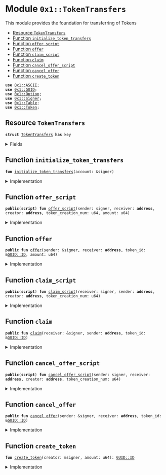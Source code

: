 
<a name="0x1_TokenTransfers"></a>

# Module `0x1::TokenTransfers`

This module provides the foundation for transferring of Tokens


-  [Resource `TokenTransfers`](#0x1_TokenTransfers_TokenTransfers)
-  [Function `initialize_token_transfers`](#0x1_TokenTransfers_initialize_token_transfers)
-  [Function `offer_script`](#0x1_TokenTransfers_offer_script)
-  [Function `offer`](#0x1_TokenTransfers_offer)
-  [Function `claim_script`](#0x1_TokenTransfers_claim_script)
-  [Function `claim`](#0x1_TokenTransfers_claim)
-  [Function `cancel_offer_script`](#0x1_TokenTransfers_cancel_offer_script)
-  [Function `cancel_offer`](#0x1_TokenTransfers_cancel_offer)
-  [Function `create_token`](#0x1_TokenTransfers_create_token)


<pre><code><b>use</b> <a href="../../../../../../../aptos-framework/releases/artifacts/current/build/MoveStdlib/docs/ASCII.md#0x1_ASCII">0x1::ASCII</a>;
<b>use</b> <a href="../../../../../../../aptos-framework/releases/artifacts/current/build/MoveStdlib/docs/GUID.md#0x1_GUID">0x1::GUID</a>;
<b>use</b> <a href="../../../../../../../aptos-framework/releases/artifacts/current/build/MoveStdlib/docs/Option.md#0x1_Option">0x1::Option</a>;
<b>use</b> <a href="../../../../../../../aptos-framework/releases/artifacts/current/build/MoveStdlib/docs/Signer.md#0x1_Signer">0x1::Signer</a>;
<b>use</b> <a href="Table.md#0x1_Table">0x1::Table</a>;
<b>use</b> <a href="Token.md#0x1_Token">0x1::Token</a>;
</code></pre>



<a name="0x1_TokenTransfers_TokenTransfers"></a>

## Resource `TokenTransfers`



<pre><code><b>struct</b> <a href="TokenTransfers.md#0x1_TokenTransfers">TokenTransfers</a> <b>has</b> key
</code></pre>



<details>
<summary>Fields</summary>


<dl>
<dt>
<code>pending_claims: <a href="Table.md#0x1_Table_Table">Table::Table</a>&lt;<b>address</b>, <a href="Table.md#0x1_Table_Table">Table::Table</a>&lt;<a href="../../../../../../../aptos-framework/releases/artifacts/current/build/MoveStdlib/docs/GUID.md#0x1_GUID_ID">GUID::ID</a>, <a href="Token.md#0x1_Token_Token">Token::Token</a>&gt;&gt;</code>
</dt>
<dd>

</dd>
</dl>


</details>

<a name="0x1_TokenTransfers_initialize_token_transfers"></a>

## Function `initialize_token_transfers`



<pre><code><b>fun</b> <a href="TokenTransfers.md#0x1_TokenTransfers_initialize_token_transfers">initialize_token_transfers</a>(account: &signer)
</code></pre>



<details>
<summary>Implementation</summary>


<pre><code><b>fun</b> <a href="TokenTransfers.md#0x1_TokenTransfers_initialize_token_transfers">initialize_token_transfers</a>(account: &signer) {
    <b>move_to</b>(
        account,
        <a href="TokenTransfers.md#0x1_TokenTransfers">TokenTransfers</a> {
            pending_claims: <a href="Table.md#0x1_Table_create">Table::create</a>&lt;<b>address</b>, <a href="Table.md#0x1_Table">Table</a>&lt;ID, <a href="Token.md#0x1_Token">Token</a>&gt;&gt;(),
        }
    )
}
</code></pre>



</details>

<a name="0x1_TokenTransfers_offer_script"></a>

## Function `offer_script`



<pre><code><b>public</b>(<b>script</b>) <b>fun</b> <a href="TokenTransfers.md#0x1_TokenTransfers_offer_script">offer_script</a>(sender: signer, receiver: <b>address</b>, creator: <b>address</b>, token_creation_num: u64, amount: u64)
</code></pre>



<details>
<summary>Implementation</summary>


<pre><code><b>public</b>(<b>script</b>) <b>fun</b> <a href="TokenTransfers.md#0x1_TokenTransfers_offer_script">offer_script</a>(
    sender: signer,
    receiver: <b>address</b>,
    creator: <b>address</b>,
    token_creation_num: u64,
    amount: u64,
) <b>acquires</b> <a href="TokenTransfers.md#0x1_TokenTransfers">TokenTransfers</a> {
    <b>let</b> token_id = <a href="../../../../../../../aptos-framework/releases/artifacts/current/build/MoveStdlib/docs/GUID.md#0x1_GUID_create_id">GUID::create_id</a>(creator, token_creation_num);
    <a href="TokenTransfers.md#0x1_TokenTransfers_offer">offer</a>(&sender, receiver, &token_id, amount);
}
</code></pre>



</details>

<a name="0x1_TokenTransfers_offer"></a>

## Function `offer`



<pre><code><b>public</b> <b>fun</b> <a href="TokenTransfers.md#0x1_TokenTransfers_offer">offer</a>(sender: &signer, receiver: <b>address</b>, token_id: &<a href="../../../../../../../aptos-framework/releases/artifacts/current/build/MoveStdlib/docs/GUID.md#0x1_GUID_ID">GUID::ID</a>, amount: u64)
</code></pre>



<details>
<summary>Implementation</summary>


<pre><code><b>public</b> <b>fun</b> <a href="TokenTransfers.md#0x1_TokenTransfers_offer">offer</a>(
    sender: &signer,
    receiver: <b>address</b>,
    token_id: &ID,
    amount: u64,
) <b>acquires</b> <a href="TokenTransfers.md#0x1_TokenTransfers">TokenTransfers</a> {
    <b>let</b> sender_addr = <a href="../../../../../../../aptos-framework/releases/artifacts/current/build/MoveStdlib/docs/Signer.md#0x1_Signer_address_of">Signer::address_of</a>(sender);
    <b>if</b> (!<b>exists</b>&lt;<a href="TokenTransfers.md#0x1_TokenTransfers">TokenTransfers</a>&gt;(sender_addr)) {
        <a href="TokenTransfers.md#0x1_TokenTransfers_initialize_token_transfers">initialize_token_transfers</a>(sender)
    };

    <b>let</b> pending_claims =
        &<b>mut</b> <b>borrow_global_mut</b>&lt;<a href="TokenTransfers.md#0x1_TokenTransfers">TokenTransfers</a>&gt;(sender_addr).pending_claims;
    <b>if</b> (!<a href="Table.md#0x1_Table_contains_key">Table::contains_key</a>(pending_claims, &receiver)) {
        <a href="Table.md#0x1_Table_insert">Table::insert</a>(pending_claims, receiver, <a href="Table.md#0x1_Table_create">Table::create</a>())
    };
    <b>let</b> addr_pending_claims = <a href="Table.md#0x1_Table_borrow_mut">Table::borrow_mut</a>(pending_claims, &receiver);

    <b>let</b> token = <a href="Token.md#0x1_Token_withdraw_token">Token::withdraw_token</a>(sender, token_id, amount);
    <b>let</b> token_id = <a href="Token.md#0x1_Token_token_id">Token::token_id</a>(&token);
    <b>if</b> (<a href="Table.md#0x1_Table_contains_key">Table::contains_key</a>(addr_pending_claims, token_id)) {
        <b>let</b> dst_token = <a href="Table.md#0x1_Table_borrow_mut">Table::borrow_mut</a>(addr_pending_claims, token_id);
        <a href="Token.md#0x1_Token_merge_token">Token::merge_token</a>(token, dst_token)
    } <b>else</b> {
        <a href="Table.md#0x1_Table_insert">Table::insert</a>(addr_pending_claims, *token_id, token)
    }
}
</code></pre>



</details>

<a name="0x1_TokenTransfers_claim_script"></a>

## Function `claim_script`



<pre><code><b>public</b>(<b>script</b>) <b>fun</b> <a href="TokenTransfers.md#0x1_TokenTransfers_claim_script">claim_script</a>(receiver: signer, sender: <b>address</b>, creator: <b>address</b>, token_creation_num: u64)
</code></pre>



<details>
<summary>Implementation</summary>


<pre><code><b>public</b>(<b>script</b>) <b>fun</b> <a href="TokenTransfers.md#0x1_TokenTransfers_claim_script">claim_script</a>(
    receiver: signer,
    sender: <b>address</b>,
    creator: <b>address</b>,
    token_creation_num: u64,
) <b>acquires</b> <a href="TokenTransfers.md#0x1_TokenTransfers">TokenTransfers</a> {
    <b>let</b> token_id = <a href="../../../../../../../aptos-framework/releases/artifacts/current/build/MoveStdlib/docs/GUID.md#0x1_GUID_create_id">GUID::create_id</a>(creator, token_creation_num);
    <a href="TokenTransfers.md#0x1_TokenTransfers_claim">claim</a>(&receiver, sender, &token_id);
}
</code></pre>



</details>

<a name="0x1_TokenTransfers_claim"></a>

## Function `claim`



<pre><code><b>public</b> <b>fun</b> <a href="TokenTransfers.md#0x1_TokenTransfers_claim">claim</a>(receiver: &signer, sender: <b>address</b>, token_id: &<a href="../../../../../../../aptos-framework/releases/artifacts/current/build/MoveStdlib/docs/GUID.md#0x1_GUID_ID">GUID::ID</a>)
</code></pre>



<details>
<summary>Implementation</summary>


<pre><code><b>public</b> <b>fun</b> <a href="TokenTransfers.md#0x1_TokenTransfers_claim">claim</a>(
    receiver: &signer,
    sender: <b>address</b>,
    token_id: &ID,
) <b>acquires</b> <a href="TokenTransfers.md#0x1_TokenTransfers">TokenTransfers</a> {
    <b>let</b> receiver_addr = <a href="../../../../../../../aptos-framework/releases/artifacts/current/build/MoveStdlib/docs/Signer.md#0x1_Signer_address_of">Signer::address_of</a>(receiver);
    <b>let</b> pending_claims =
        &<b>mut</b> <b>borrow_global_mut</b>&lt;<a href="TokenTransfers.md#0x1_TokenTransfers">TokenTransfers</a>&gt;(sender).pending_claims;
    <b>let</b> pending_tokens = <a href="Table.md#0x1_Table_borrow_mut">Table::borrow_mut</a>(pending_claims, &receiver_addr);
    <b>let</b> (_id, token) = <a href="Table.md#0x1_Table_remove">Table::remove</a>(pending_tokens, token_id);

    <b>if</b> (<a href="Table.md#0x1_Table_count">Table::count</a>(pending_tokens) == 0) {
        <b>let</b> (_id, real_pending_claims) = <a href="Table.md#0x1_Table_remove">Table::remove</a>(pending_claims, &receiver_addr);
        <a href="Table.md#0x1_Table_destroy_empty">Table::destroy_empty</a>(real_pending_claims)
    };

    <a href="Token.md#0x1_Token_deposit_token">Token::deposit_token</a>(receiver, token)
}
</code></pre>



</details>

<a name="0x1_TokenTransfers_cancel_offer_script"></a>

## Function `cancel_offer_script`



<pre><code><b>public</b>(<b>script</b>) <b>fun</b> <a href="TokenTransfers.md#0x1_TokenTransfers_cancel_offer_script">cancel_offer_script</a>(sender: signer, receiver: <b>address</b>, creator: <b>address</b>, token_creation_num: u64)
</code></pre>



<details>
<summary>Implementation</summary>


<pre><code><b>public</b>(<b>script</b>) <b>fun</b> <a href="TokenTransfers.md#0x1_TokenTransfers_cancel_offer_script">cancel_offer_script</a>(
    sender: signer,
    receiver: <b>address</b>,
    creator: <b>address</b>,
    token_creation_num: u64,
) <b>acquires</b> <a href="TokenTransfers.md#0x1_TokenTransfers">TokenTransfers</a> {
    <b>let</b> token_id = <a href="../../../../../../../aptos-framework/releases/artifacts/current/build/MoveStdlib/docs/GUID.md#0x1_GUID_create_id">GUID::create_id</a>(creator, token_creation_num);
    <a href="TokenTransfers.md#0x1_TokenTransfers_cancel_offer">cancel_offer</a>(&sender, receiver, &token_id);
}
</code></pre>



</details>

<a name="0x1_TokenTransfers_cancel_offer"></a>

## Function `cancel_offer`



<pre><code><b>public</b> <b>fun</b> <a href="TokenTransfers.md#0x1_TokenTransfers_cancel_offer">cancel_offer</a>(sender: &signer, receiver: <b>address</b>, token_id: &<a href="../../../../../../../aptos-framework/releases/artifacts/current/build/MoveStdlib/docs/GUID.md#0x1_GUID_ID">GUID::ID</a>)
</code></pre>



<details>
<summary>Implementation</summary>


<pre><code><b>public</b> <b>fun</b> <a href="TokenTransfers.md#0x1_TokenTransfers_cancel_offer">cancel_offer</a>(
    sender: &signer,
    receiver: <b>address</b>,
    token_id: &ID,
) <b>acquires</b> <a href="TokenTransfers.md#0x1_TokenTransfers">TokenTransfers</a> {
    <b>let</b> sender_addr = <a href="../../../../../../../aptos-framework/releases/artifacts/current/build/MoveStdlib/docs/Signer.md#0x1_Signer_address_of">Signer::address_of</a>(sender);
    <b>let</b> pending_claims =
        &<b>mut</b> <b>borrow_global_mut</b>&lt;<a href="TokenTransfers.md#0x1_TokenTransfers">TokenTransfers</a>&gt;(sender_addr).pending_claims;
    <b>let</b> pending_tokens = <a href="Table.md#0x1_Table_borrow_mut">Table::borrow_mut</a>(pending_claims, &receiver);
    <b>let</b> (_id, token) = <a href="Table.md#0x1_Table_remove">Table::remove</a>(pending_tokens, token_id);

    <b>if</b> (<a href="Table.md#0x1_Table_count">Table::count</a>(pending_tokens) == 0) {
        <b>let</b> (_id, real_pending_claims) = <a href="Table.md#0x1_Table_remove">Table::remove</a>(pending_claims, &receiver);
        <a href="Table.md#0x1_Table_destroy_empty">Table::destroy_empty</a>(real_pending_claims)
    };

    <a href="Token.md#0x1_Token_deposit_token">Token::deposit_token</a>(sender, token)
}
</code></pre>



</details>

<a name="0x1_TokenTransfers_create_token"></a>

## Function `create_token`



<pre><code><b>fun</b> <a href="TokenTransfers.md#0x1_TokenTransfers_create_token">create_token</a>(creator: &signer, amount: u64): <a href="../../../../../../../aptos-framework/releases/artifacts/current/build/MoveStdlib/docs/GUID.md#0x1_GUID_ID">GUID::ID</a>
</code></pre>



<details>
<summary>Implementation</summary>


<pre><code><b>fun</b> <a href="TokenTransfers.md#0x1_TokenTransfers_create_token">create_token</a>(creator: &signer, amount: u64): ID {
    <b>use</b> Std::ASCII;
    <b>use</b> Std::Option;

    <b>let</b> collection_name = <a href="../../../../../../../aptos-framework/releases/artifacts/current/build/MoveStdlib/docs/ASCII.md#0x1_ASCII_string">ASCII::string</a>(b"Hello, World");
    <a href="Token.md#0x1_Token_create_collection">Token::create_collection</a>(
        creator,
        <a href="../../../../../../../aptos-framework/releases/artifacts/current/build/MoveStdlib/docs/ASCII.md#0x1_ASCII_string">ASCII::string</a>(b"Collection: Hello, World"),
        *&collection_name,
        <a href="../../../../../../../aptos-framework/releases/artifacts/current/build/MoveStdlib/docs/ASCII.md#0x1_ASCII_string">ASCII::string</a>(b"https://aptos.dev"),
        <a href="../../../../../../../aptos-framework/releases/artifacts/current/build/MoveStdlib/docs/Option.md#0x1_Option_none">Option::none</a>(),
    );
    <a href="Token.md#0x1_Token_create_token">Token::create_token</a>(
        creator,
        collection_name,
        <a href="../../../../../../../aptos-framework/releases/artifacts/current/build/MoveStdlib/docs/ASCII.md#0x1_ASCII_string">ASCII::string</a>(b"<a href="Token.md#0x1_Token">Token</a>: Hello, <a href="Token.md#0x1_Token">Token</a>"),
        <a href="../../../../../../../aptos-framework/releases/artifacts/current/build/MoveStdlib/docs/ASCII.md#0x1_ASCII_string">ASCII::string</a>(b"Hello, <a href="Token.md#0x1_Token">Token</a>"),
        amount,
        <a href="../../../../../../../aptos-framework/releases/artifacts/current/build/MoveStdlib/docs/ASCII.md#0x1_ASCII_string">ASCII::string</a>(b"https://aptos.dev"),
    )
}
</code></pre>



</details>
